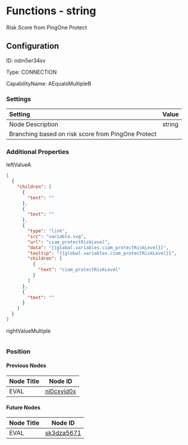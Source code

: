 # Functions - string 
Risk Score from PingOne Protect
## Configuration
ID:  ndm5er34sv

Type: CONNECTION 

CapabilityName: AEqualsMultipleB

### Settings
| Setting | Value  |
| :------------------------ | ---------------------------------------- |
| Node Description | string 
Branching based on risk score from PingOne Protect | 





### Additional Properties
leftValueA
```json 
[
  {
    "children": [
      {
        "text": ""
      },
      {
        "text": ""
      },
      {
        "type": "link",
        "src": "variable.svg",
        "url": "ciam_protectRiskLevel",
        "data": "{{global.variables.ciam_protectRiskLevel}}",
        "tooltip": "{{global.variables.ciam_protectRiskLevel}}",
        "children": [
          {
            "text": "ciam_protectRiskLevel"
          }
        ]
      },
      {
        "text": ""
      }
    ]
  }
]
```


rightValueMultiple
```
```





### Position

#### Previous Nodes
| Node Title | Node ID |
| :------------- | ------------ |
| EVAL | [nl0cxyid0x](./nl0cxyid0x.md) | 
 
 #### Future Nodes
| Node Title | Node ID |
| :------------- | ------------ |
| EVAL |[sk3dza5671](./sk3dza5671.md) | 